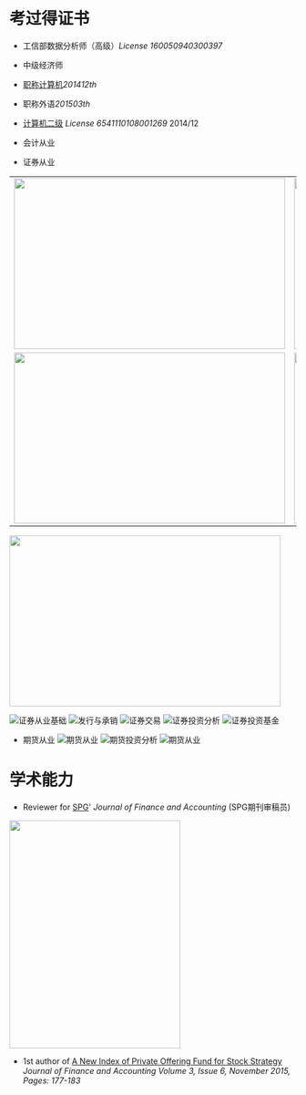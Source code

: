 # 考过得证书
- 工信部数据分析师（高级）*License 160050940300397*

- 中级经济师

- [职称计算机](http://www.bjrbj.gov.cn/kwscore/login/notsign.htm)*201412th*

- 职称外语*201503th*

- [计算机二级](
http://chaxun.neea.edu.cn/examcenter/query.cn?op=doQueryResults&pram=certi)
*License 6541110108001269* 2014/12

- 会计从业

- 证券从业


<table >
<tr><td>  <img width="476" height="300"  src="http://i.imgur.com/CB6npA4.png"></td><td>  <img width="476" height="300"  src="http://i.imgur.com/CB6npA4.png"></td><td>  <img width="476" height="300"  src="http://i.imgur.com/CB6npA4.png"></td></tr>

 <tr><td>  <img width="476" height="300"  src="http://i.imgur.com/CB6npA4.png"></td><td>  <img width="476" height="300"  src="http://i.imgur.com/CB6npA4.png"></td><td></td></tr>
</table>
  <img width="476" height="300"  src="http://i.imgur.com/CB6npA4.png">

![证券从业基础](http://i.imgur.com/CB6npA4.png)
![发行与承销](http://i.imgur.com/cFX0Vdv.png)
![证券交易](http://i.imgur.com/eoyBrKN.png)
![证券投资分析](http://i.imgur.com/Zv7BOj5.png)
![证券投资基金](http://i.imgur.com/ATUQij2.png)

- 期货从业
![期货从业](http://i.imgur.com/kTW0n2v.png)
![期货投资分析](http://i.imgur.com/bIX81uc.png)
![期货从业](http://i.imgur.com/JUXPb9G.jpg)

# 学术能力

-  Reviewer for [SPG](http://www.sciencepublishinggroup.com/)' *Journal of Finance and Accounting*
(SPG期刊审稿员)

  <img width="300" height="400" src="http://i.imgur.com/0yp285G.jpg">

- 1st author of [A New Index of Private Offering Fund for Stock Strategy](
http://article.sciencepublishinggroup.com/html/10.11648.j.jfa.20150306.12.html#paper-keywords)
*Journal of Finance and Accounting
Volume 3, Issue 6, November 2015, Pages: 177-183*
